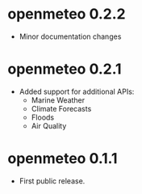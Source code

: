 # openmeteo 0.2.2

* Minor documentation changes

# openmeteo 0.2.1

* Added support for additional APIs:
  * Marine Weather
  * Climate Forecasts
  * Floods
  * Air Quality

# openmeteo 0.1.1

* First public release.
